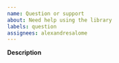 ```yaml
---
name: Question or support
about: Need help using the library
labels: question
assignees: alexandresalome
---
```


**Description**

<!-- Ask your question here -->
